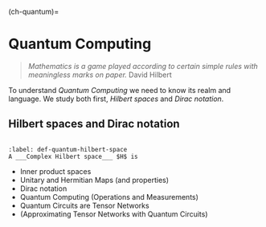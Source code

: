 (ch-quantum)=
# Quantum Computing

> _Mathematics is a game played according to certain simple rules with meaningless 
> marks on paper._
> David Hilbert

To understand _Quantum Computing_ we need to know its realm and language. We study both first,
_Hilbert spaces_ and _Dirac notation_.

## Hilbert spaces and Dirac notation

```{prf:definition}

```

```{prf:definition} Complex Hilbert space
:label: def-quantum-hilbert-space
A ___Complex Hilbert space___ $H$ is 
```

- Inner product spaces
- Unitary and Hermitian Maps (and properties)
- Dirac notation
- Quantum Computing (Operations and Measurements)
- Quantum Circuits are Tensor Networks
- (Approximating Tensor Networks with Quantum Circuits)